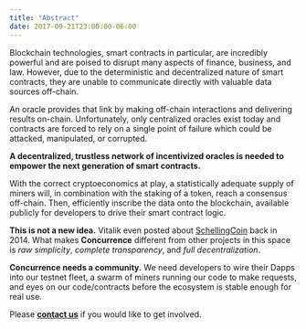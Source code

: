 ```yaml
---
title: "Abstract"
date: 2017-09-21T23:00:00-06:00
---
```

Blockchain technologies, smart contracts in particular, are incredibly powerful and are poised to disrupt many aspects of finance, business, and law. However, due to the deterministic and decentralized nature of smart contracts, they are unable to communicate directly with valuable data sources off-chain.

An oracle provides that link by making off-chain interactions and delivering results on-chain. Unfortunately, only centralized oracles exist today and contracts are forced to rely on a single point of failure which could be attacked, manipulated, or corrupted.

**A decentralized, trustless network of incentivized oracles is needed to empower the next generation of smart contracts.**

With the correct cryptoeconomics at play, a statistically adequate supply of miners will, in combination with the staking of a token, reach a consensus off-chain. Then, efficiently inscribe the data onto the blockchain, available publicly for developers to drive their smart contract logic.

**This is not a new idea.** Vitalik even posted about <a target='_blank' href='https://blog.ethereum.org/2014/03/28/schellingcoin-a-minimal-trust-universal-data-feed/'>SchellingCoin</a> back in 2014. What makes **Concurrence** different from other projects in this space is *raw simplicity*, *complete transparency*, and *full decentralization*.

**Concurrence needs a community.** We need developers to wire their Dapps into our testnet fleet, a swarm of miners running our code to make requests, and eyes on our code/contracts before the ecosystem is stable enough for real use.

Please [**contact us**](/contact) if you would like to get involved.
